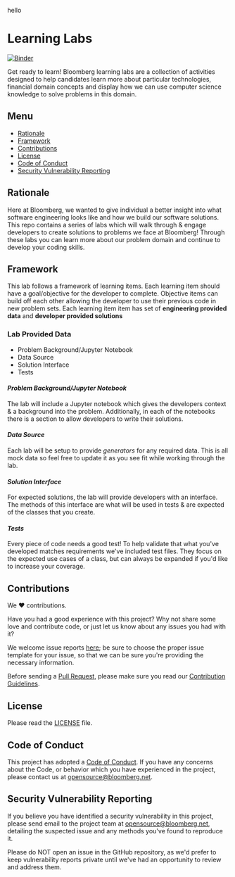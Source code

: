 hello
# Learning Labs
[![Binder](https://mybinder.org/badge_logo.svg)](https://mybinder.org/v2/gh/bloomberg/bbit-learning-labs/HEAD)

Get ready to learn! Bloomberg learning labs are a collection of activities designed to help candidates learn more about particular technologies, financial domain concepts and display how we can use computer science knowledge to solve problems in this domain.

## Menu

- [Rationale](#rationale)
- [Framework](#Framework)
- [Contributions](#contributions)
- [License](#license)
- [Code of Conduct](#code-of-conduct)
- [Security Vulnerability Reporting](#security-vulnerability-reporting)

## Rationale

Here at Bloomberg, we wanted to give individual a better insight into what software engineering looks like and how we build our software solutions. This repo contains a series of labs which will walk through & engage developers to create solutions to problems we face at Bloomberg! Through these labs you can learn more about our problem domain and continue to develop your coding skills.

## Framework

This lab follows a framework of learning items. Each learning item should have a goal/objective for the developer to complete. Objective items can build off each other allowing the developer to use their previous code in new problem sets. Each learning item item has set of **engineering provided data** and **developer provided solutions**

### Lab Provided Data

- Problem Background/Jupyter Notebook
- Data Source
- Solution Interface
- Tests

#### *Problem Background/Jupyter Notebook*

The lab will include a Jupyter notebook which gives the developers context & a background into the problem. Additionally, in each of the notebooks there is a section to allow developers to write their solutions. 

#### *Data Source*

Each lab will be setup to provide *generators* for any required data. This is all mock data so feel free to update it as you see fit while working through the lab.

#### *Solution Interface*

For expected solutions, the lab will provide developers with an interface. The methods of this interface are what will be used in tests & are expected of the classes that you create.

#### *Tests*

Every piece of code needs a good test! To help validate that what you've developed matches requirements we've included test files. They focus on the expected use cases of a class, but can always be expanded if you'd like to increase your coverage. 

## Contributions

We :heart: contributions.

Have you had a good experience with this project? Why not share some love and contribute code, or just let us know about any issues you had with it?

We welcome issue reports [here](../../issues); be sure to choose the proper issue template for your issue, so that we can be sure you're providing the necessary information.

Before sending a [Pull Request](../../pulls), please make sure you read our
[Contribution Guidelines](https://github.com/bloomberg/.github/blob/master/CONTRIBUTING.md).

## License

Please read the [LICENSE](LICENSE) file.

## Code of Conduct

This project has adopted a [Code of Conduct](https://github.com/bloomberg/.github/blob/master/CODE_OF_CONDUCT.md).
If you have any concerns about the Code, or behavior which you have experienced in the project, please
contact us at opensource@bloomberg.net.

## Security Vulnerability Reporting

If you believe you have identified a security vulnerability in this project, please send email to the project
team at opensource@bloomberg.net, detailing the suspected issue and any methods you've found to reproduce it.

Please do NOT open an issue in the GitHub repository, as we'd prefer to keep vulnerability reports private until
we've had an opportunity to review and address them.

